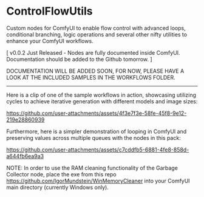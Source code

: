 # ControlFlowUtils
Custom nodes for ComfyUI to enable flow control with advanced loops, conditional branching, logic operations and several other nifty utilities to enhance your ComfyUI workflows.

[ v0.0.2 Just Released - Nodes are fully documented inside ComfyUI. Documentation should be added to the Github tomorrow. ]

DOCUMENTATION WILL BE ADDED SOON, FOR NOW, PLEASE HAVE A LOOK AT THE INCLUDED SAMPLES IN THE WORKFLOWS FOLDER.

---

Here is a clip of one of the sample workflows in action, showcasing utilizing cycles to achieve iterative generation with different models and image sizes:

https://github.com/user-attachments/assets/4f3e7f3e-58fe-45f8-9e12-219e28860939

Furthermore, here is a simpler demonstration of looping in ComfyUI and preserving values across multiple queues with the nodes in this pack:

https://github.com/user-attachments/assets/c7cddfb5-6881-4fe8-858d-a644fb6ea9a3

NOTE: In order to use the RAM cleaning functionality of the Garbage Collector node, place the exe from this repo https://github.com/IgorMundstein/WinMemoryCleaner into your ComfyUI main directory (currently Windows only).
